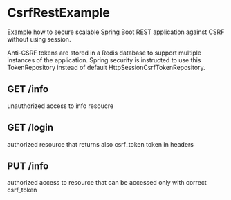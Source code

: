 CsrfRestExample
===============
Example how to secure scalable Spring Boot REST application against CSRF without using session.

Anti-CSRF tokens are stored in a Redis database to support multiple instances of the application. Spring security is instructed to use this TokenRepository
 instead of default HttpSessionCsrfTokenRepository.

GET /info
---------
unauthorized access to info resoucre

GET /login
----------
authorized resource that returns also csrf_token token in headers

PUT /info
---------
authorized access to resource that can be accessed only with correct csrf_token
